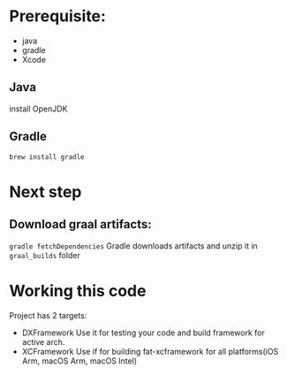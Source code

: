 # Prerequisite:
- java
- gradle
- Xcode

## Java
install OpenJDK

## Gradle
`brew install gradle`

# Next step
## Download graal artifacts:
`gradle fetchDependencies` 
Gradle downloads artifacts and unzip it in `graal_builds` folder

# Working this code
Project has 2 targets: 
- DXFramework 
  Use it for testing your code and build framework for active arch.
- XCFramework
  Use if for building fat-xcframework for all platforms(iOS Arm, macOS Arm, macOS Intel)

